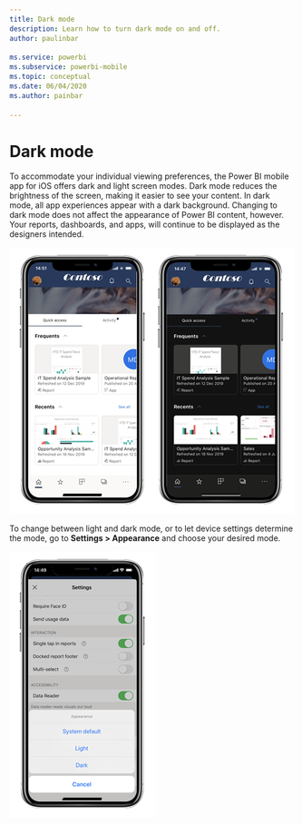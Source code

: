 ```yaml
---
title: Dark mode
description: Learn how to turn dark mode on and off.
author: paulinbar

ms.service: powerbi
ms.subservice: powerbi-mobile
ms.topic: conceptual
ms.date: 06/04/2020
ms.author: painbar

---
```

# Dark mode

To accommodate your individual viewing preferences, the Power BI mobile app for iOS offers dark and light screen modes. Dark mode reduces the brightness of the screen, making it easier to see your content. In dark mode, all app experiences appear with a dark background. Changing to dark mode does not affect the appearance of Power BI content, however. Your reports, dashboards, and apps, will continue to be displayed as the designers intended.

![Dark versus light mode](media/mobile-apps-dark-mode/powerbi-mobile-darkmode-lightmode1.png)

To change between light and dark mode, or to let device settings determine the mode, go to **Settings > Appearance** and choose your desired mode.

![Appearance settings](media/mobile-apps-dark-mode/powerbi-mobile-appearance-settings1.png)
